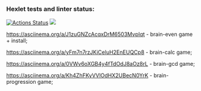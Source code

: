 ### Hexlet tests and linter status:
[![Actions Status](https://github.com/Woshipfull/frontend-project-lvl1/workflows/hexlet-check/badge.svg)](https://github.com/Woshipfull/frontend-project-lvl1/actions)
<a href="https://codeclimate.com/github/codeclimate/codeclimate/maintainability"><img src="https://api.codeclimate.com/v1/badges/a99a88d28ad37a79dbf6/maintainability" /></a>

https://asciinema.org/a/J1zuGNZcAcqxDrM6503MvpIqt - brain-even game + install;

https://asciinema.org/a/yFm7n7rzJKiCeluH2EnEUQCp8 - brain-calc game;

https://asciinema.org/a/0VWv6oXGB4y4fTdOdJ8aOz8rL - brain-gcd game;

https://asciinema.org/a/Kh4ZhFKyVVlOdHX2UBecN0YrK - brain-progression game;